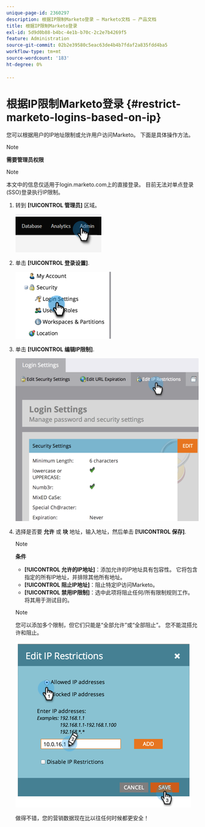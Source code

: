 ```yaml
---
unique-page-id: 2360297
description: 根据IP限制Marketo登录 — Marketo文档 — 产品文档
title: 根据IP限制Marketo登录
exl-id: 5d9d0b88-b4bc-4e1b-b70c-2c2e7b4269f5
feature: Administration
source-git-commit: 02b2e39580c5eac63de4b4b7fdaf2a835fdd4ba5
workflow-type: tm+mt
source-wordcount: '183'
ht-degree: 0%

---
```


# 根据IP限制Marketo登录 {#restrict-marketo-logins-based-on-ip}

您可以根据用户的IP地址限制或允许用户访问Marketo。 下面是具体操作方法。

>[!NOTE]
>
>**需要管理员权限**

>[!NOTE]
>
>本文中的信息仅适用于login.marketo.com上的直接登录。 目前无法对单点登录(SSO)登录执行IP限制。

1. 转到 **[!UICONTROL 管理员]** 区域。

   ![](assets/restrict-marketo-logins-based-on-ip-1.png)

1. 单击 **[!UICONTROL 登录设置]**.

   ![](assets/restrict-marketo-logins-based-on-ip-2.png)

1. 单击 **[!UICONTROL 编辑IP限制]**.

   ![](assets/restrict-marketo-logins-based-on-ip-3.png)

1. 选择是否要 **允许** 或 **块** 地址，输入地址，然后单击 **[!UICONTROL 保存]**.

   >[!NOTE]
   >
   >**条件**
   >
   >* **[!UICONTROL 允许的IP地址]**：添加允许的IP地址具有包容性。 它将包含指定的所有IP地址，并排除其他所有地址。
   >* **[!UICONTROL 阻止IP地址]**：阻止特定IP访问Marketo。
   >* **[!UICONTROL 禁用IP限制]**：选中此项将阻止任何/所有限制规则工作。 将其用于测试目的。

   >[!NOTE]
   >
   >您可以添加多个限制，但它们只能是“全部允许”或“全部阻止”。 您不能混搭允许和阻止。

   ![](assets/restrict-marketo-logins-based-on-ip-4.png)

   做得不错，您的营销数据现在比以往任何时候都更安全！
